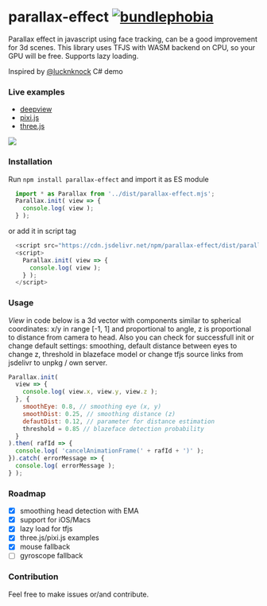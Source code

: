# parallax-effect [![bundlephobia](https://badgen.net/bundlephobia/minzip/parallax-effect)](https://bundlephobia.com/result?p=parallax-effect)

Parallax effect in javascript using face tracking, can be a good improvement for 3d scenes. This library uses TFJS with WASM backend on CPU, so your GPU will be free. Supports lazy loading.

Inspired by [@lucknknock](https://twitter.com/lucknknock) C# demo

### Live examples
* [deepview](https://munrocket.github.io/parallax-effect/examples/deepview.html)
* [pixi.js](https://munrocket.github.io/parallax-effect/examples/pixi.html)
* [three.js](https://munrocket.github.io/parallax-effect/examples/threejs.html)

![](https://habrastorage.org/webt/rj/65/g9/rj65g9_jtm2rgljgmk6yu5sjf6k.jpeg)

### Installation

Run `npm install parallax-effect` and import it as ES module
```js
  import * as Parallax from '../dist/parallax-effect.mjs';
  Parallax.init( view => {
    console.log( view );
  } );
```
or add it in script tag
```js
  <script src="https://cdn.jsdelivr.net/npm/parallax-effect/dist/parallax-effect.min.js"></script>
  <script>
    Parallax.init( view => {
      console.log( view );
    } );
  </script>
```

### Usage
*View* in code below is a 3d vector with components similar to spherical coordinates: x/y in range [-1, 1] and proportional to angle, z is proportional to distance from camera to head. Also you can check for successfull init or change default settings: smoothing, default distance between eyes to change z, threshold in blazeface model or change tfjs source links from jsdelivr to unpkg / own server.
```js
Parallax.init(
  view => {
    console.log( view.x, view.y, view.z );
  }, {
    smoothEye: 0.8, // smoothing eye (x, y)
    smoothDist: 0.25, // smoothing distance (z)
    defautDist: 0.12, // parameter for distance estimation
    threshold = 0.85 // blazeface detection probability
  }
).then( rafId => {
  console.log( 'cancelAnimationFrame(' + rafId + ')' );
}).catch( errorMessage => {
  console.log( errorMessage );
} );
```

### Roadmap

- [x] smoothing head detection with EMA
- [x] support for iOS/Macs
- [x] lazy load for tfjs
- [x] three.js/pixi.js examples
- [x] mouse fallback
- [ ] gyroscope fallback

### Contribution

Feel free to make issues or/and contribute.
